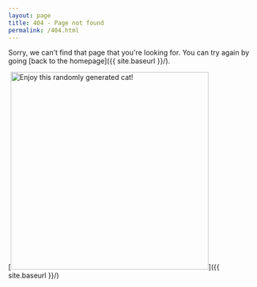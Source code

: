 ```yaml
---
layout: page
title: 404 - Page not found
permalink: /404.html
---
```


Sorry, we can't find that page that you're looking for. You can try again by going [back to the homepage]({{ site.baseurl }}/).


[<img src="https://robohash.org/congratsyouvefoundtheflag?set=set4" alt="Enjoy this randomly generated cat!" style="width: 400px;" id="404img"/>]({{ site.baseurl }}/)


<script type="text/javascript">
  function loadcat() {
    var imgdate = new Date().getUTCMilliseconds();
    var imgstr = "https://robohash.org/";
    imgstr += String(imgdate);
    imgstr += "?set=set4";
    var elem = document.getElementByID("404img");
    elem.style.src = imgstr;
  }
  window.onload = loadcat;
</script>
